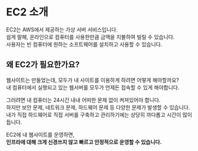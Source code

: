 # EC2 소개

EC2는 AWS에서 제공하는 가상 서버 서비스입니다.  
쉽게 말해, 온라인으로 컴퓨터를 사용한만큼 금액을 지불하여 빌릴 수 있습니다.  
사용자는 빈 컴퓨터에 원하는 소프트웨어를 설치하고 사용할 수 있습니다.

## 왜 EC2가 필요한가요?

웹사이트는 만들었는데, 모두가 내 사이트를 이용하게 하려면 어떻게 해야할까요?  
내 컴퓨터에서 실행되고 있는 웹서버를 모두가 언제든 접속할 수 있게 해야합니다.

그러려면 내 컴퓨터는 24시간 내내 어떠한 문제 없이 켜져있어야 합니다.  
하지만 보안 문제, 네트워크 문제, 하드웨어 문제 등 다양한 문제가 발생할 수 있습니다.  
내가 직접 하드웨어로 직접 서버를 구축하고 관리하기에는 상당히 까다롭고 시간이 많이듭니다.

EC2에 내 웹사이트를 운영하면,  
**인프라에 대해 크게 신경쓰지 않고 빠르고 안정적으로 운영할 수 있습니다.**
